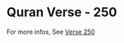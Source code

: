 # Quran Verse - 250 

For more infos, See [Verse 250](https://www.quranbookk.com/quran/search?q=250)